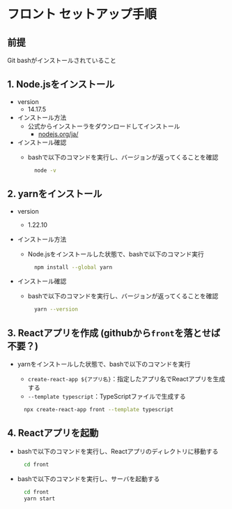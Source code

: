 # フロント セットアップ手順

## 前提

Git bashがインストールされていること

## 1. Node.jsをインストール

- version
  - 14.17.5
- インストール方法
  - 公式からインストーラをダウンロードしてインストール
    - [nodejs.org/ja/](https://nodejs.org/ja/)
- インストール確認
  - bashで以下のコマンドを実行し、バージョンが返ってくることを確認

    ```bash
      node -v
    ```

## 2. yarnをインストール

- version
  - 1.22.10
- インストール方法
  - Node.jsをインストールした状態で、bashで以下のコマンド実行

    ``` bash
      npm install --global yarn
    ```

- インストール確認
  - bashで以下のコマンドを実行し、バージョンが返ってくることを確認

    ``` bash
      yarn --version
    ```

## 3. Reactアプリを作成 (githubから`front`を落とせば不要？)

- yarnをインストールした状態で、bashで以下のコマンドを実行
  - `create-react-app ${アプリ名}`：指定したアプリ名でReactアプリを生成する
  - `--template typescript`：TypeScriptファイルで生成する

  ``` bash
    npx create-react-app front --template typescript
  ```

## 4. Reactアプリを起動

- bashで以下のコマンドを実行し、Reactアプリのディレクトリに移動する

  ```bash
    cd front
  ```

- bashで以下のコマンドを実行し、サーバを起動する

  ```bash
    cd front
    yarn start
  ```
